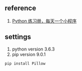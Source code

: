 ## reference
1. [Python 练习册，每天一个小程序](https://github.com/Yixiaohan/show-me-the-code)  

## settings
1. python version 3.6.3  
2. pip version 9.0.1  
``` cmd
pip install Pillow
```